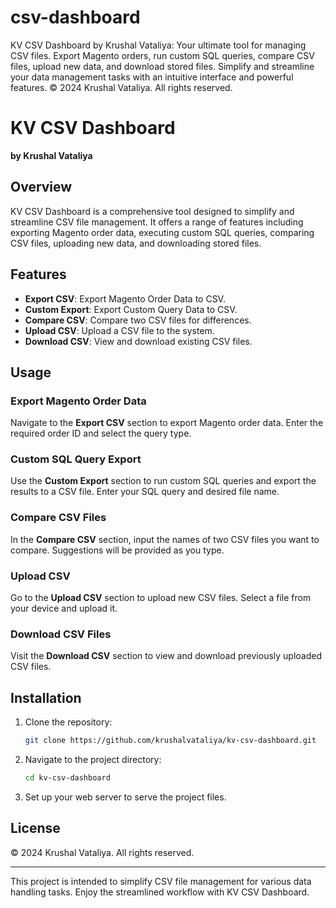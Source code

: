 # csv-dashboard
KV CSV Dashboard by Krushal Vataliya: Your ultimate tool for managing CSV files. Export Magento orders, run custom SQL queries, compare CSV files, upload new data, and download stored files. Simplify and streamline your data management tasks with an intuitive interface and powerful features. © 2024 Krushal Vataliya. All rights reserved.

# KV CSV Dashboard

**by Krushal Vataliya**

## Overview

KV CSV Dashboard is a comprehensive tool designed to simplify and streamline CSV file management. It offers a range of features including exporting Magento order data, executing custom SQL queries, comparing CSV files, uploading new data, and downloading stored files.

## Features

- **Export CSV**: Export Magento Order Data to CSV.
- **Custom Export**: Export Custom Query Data to CSV.
- **Compare CSV**: Compare two CSV files for differences.
- **Upload CSV**: Upload a CSV file to the system.
- **Download CSV**: View and download existing CSV files.

## Usage

### Export Magento Order Data

Navigate to the **Export CSV** section to export Magento order data. Enter the required order ID and select the query type.

### Custom SQL Query Export

Use the **Custom Export** section to run custom SQL queries and export the results to a CSV file. Enter your SQL query and desired file name.

### Compare CSV Files

In the **Compare CSV** section, input the names of two CSV files you want to compare. Suggestions will be provided as you type.

### Upload CSV

Go to the **Upload CSV** section to upload new CSV files. Select a file from your device and upload it.

### Download CSV Files

Visit the **Download CSV** section to view and download previously uploaded CSV files.

## Installation

1. Clone the repository:
    ```sh
    git clone https://github.com/krushalvataliya/kv-csv-dashboard.git
    ```
2. Navigate to the project directory:
    ```sh
    cd kv-csv-dashboard
    ```
3. Set up your web server to serve the project files.

## License

© 2024 Krushal Vataliya. All rights reserved.

---

This project is intended to simplify CSV file management for various data handling tasks. Enjoy the streamlined workflow with KV CSV Dashboard.
